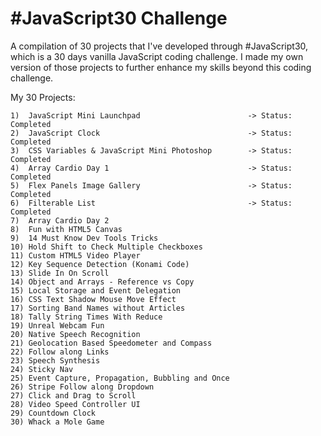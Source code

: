 # #JavaScript30 Challenge

A compilation of 30 projects that I've developed through #JavaScript30, which is a 30 days vanilla JavaScript coding challenge. I made my own version of those projects to further enhance my skills beyond this coding challenge.

My 30 Projects:

	1)  JavaScript Mini Launchpad                        -> Status: Completed
	2)  JavaScript Clock                                 -> Status: Completed
	3)  CSS Variables & JavaScript Mini Photoshop        -> Status: Completed
	4)  Array Cardio Day 1                               -> Status: Completed
	5)  Flex Panels Image Gallery                        -> Status: Completed
	6)  Filterable List                                  -> Status: Completed 
	7)  Array Cardio Day 2
	8)  Fun with HTML5 Canvas
	9)  14 Must Know Dev Tools Tricks
	10) Hold Shift to Check Multiple Checkboxes
	11) Custom HTML5 Video Player
	12) Key Sequence Detection (Konami Code)
	13) Slide In On Scroll
	14) Object and Arrays - Reference vs Copy
	15) Local Storage and Event Delegation
	16) CSS Text Shadow Mouse Move Effect
	17) Sorting Band Names without Articles
	18) Tally String Times With Reduce
	19) Unreal Webcam Fun
	20) Native Speech Recognition
	21) Geolocation Based Speedometer and Compass
	22) Follow along Links
	23) Speech Synthesis
	24) Sticky Nav
	25) Event Capture, Propagation, Bubbling and Once
	26) Stripe Follow along Dropdown
	27) Click and Drag to Scroll
	28) Video Speed Controller UI
	29) Countdown Clock
	30) Whack a Mole Game 
